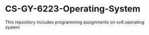 # CS-GY-6223-Operating-System
This repository includes programming assignments on xv6 operating system
